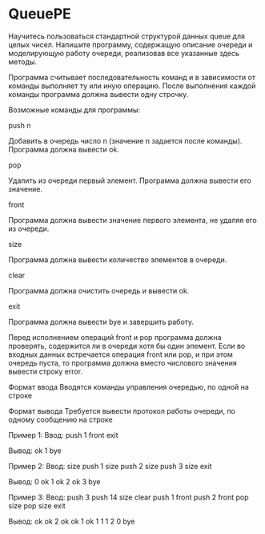 # QueuePE
Научитесь пользоваться стандартной структурой данных queue для целых чисел. Напишите программу, содержащую описание очереди и моделирующую работу очереди, реализовав все указанные здесь методы.

Программа считывает последовательность команд и в зависимости от команды выполняет ту или иную операцию. После выполнения каждой команды программа должна вывести одну строчку.

Возможные команды для программы:

push n

Добавить в очередь число n (значение n задается после команды). Программа должна вывести ok.

pop

Удалить из очереди первый элемент. Программа должна вывести его значение.

front

Программа должна вывести значение первого элемента, не удаляя его из очереди.

size

Программа должна вывести количество элементов в очереди.

clear

Программа должна очистить очередь и вывести ok.

exit

Программа должна вывести bye и завершить работу.

Перед исполнением операций front и pop программа должна проверять, содержится ли в очереди хотя бы один элемент. Если во входных данных встречается операция front или pop, и при этом очередь пуста, то программа должна вместо числового значения вывести строку error.

Формат ввода
Вводятся команды управления очередью, по одной на строке

Формат вывода
Требуется вывести протокол работы очереди, по одному сообщению на строке

Пример 1:
Ввод:
push 1 
front
exit


Вывод:
ok
1
bye


Пример 2:
Ввод:
size 
push 1 
size 
push 2 
size 
push 3 
size 
exit 

Вывод:
0
ok
1
ok
2
ok
3
bye

Пример 3:
Ввод:
push 3
push 14
size
clear
push 1
front
push 2
front
pop
size
pop
size
exit

Вывод:
ok
ok
2
ok
ok
1
ok
1
1
1
2
0
bye

